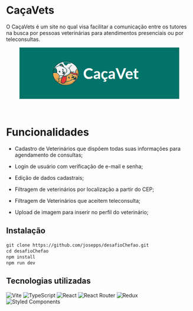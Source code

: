 # CaçaVets

O CaçaVets é um site no qual visa facilitar a comunicação entre os tutores na busca por pessoas veterinárias para atendimentos presenciais ou por teleconsultas. 

<div align="center">

![Alt text](./src/img/cacavet.png)
</div>
<br>

# Funcionalidades

- Cadastro de Veterinários que dispôem todas suas informações para agendamento de consultas;

- Login de usuário com verificação de e-mail e senha;

- Edição de dados cadastrais;

- Filtragem de veterinários por localização a partir do CEP;

- Filtragem de Veterinários que aceitem teleconsulta;

- Upload de imagem para inserir no perfil do veterinário;


## Instalação

```text
git clone https://github.com/josepps/desafioChefao.git
cd desafioChefao
npm install
npm run dev
```

## Tecnologias utilizadas

![Vite](https://img.shields.io/badge/vite-%23646CFF.svg?style=for-the-badge&logo=vite&logoColor=white)
![TypeScript](https://img.shields.io/badge/typescript-%23007ACC.svg?style=for-the-badge&logo=typescript&logoColor=white)
![React](https://img.shields.io/badge/react-%2320232a.svg?style=for-the-badge&logo=react&logoColor=%2361DAFB)
![React Router](https://img.shields.io/badge/React_Router-CA4245?style=for-the-badge&logo=react-router&logoColor=white)
![Redux](https://img.shields.io/badge/redux-%23593d88.svg?style=for-the-badge&logo=redux&logoColor=white)
![Styled Components](https://img.shields.io/badge/styled--components-DB7093?style=for-the-badge&logo=styled-components&logoColor=white)
